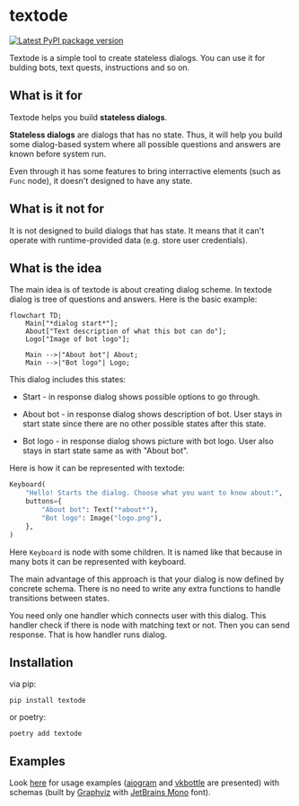 # textode

[![Latest PyPI package version](https://badge.fury.io/py/textode.svg)](https://badge.fury.io/py/textode)

Textode is a simple tool to create stateless dialogs.
You can use it for bulding bots, text quests, instructions and so on.

## What is it for

Textode helps you build **stateless dialogs**.

**Stateless dialogs** are dialogs that has no state.
Thus, it will help you build some dialog-based system
where all possible questions and answers are known before system run.

Even through it has some features to bring interractive elements
(such as `Func` node), it doesn't designed to have any state.

## What is it not for

It is not designed to build dialogs that has state.
It means that it can't operate with runtime-provided data
(e.g. store user credentials).

## What is the idea

The main idea is of textode is about creating dialog scheme.
In textode dialog is tree of questions and answers.
Here is the basic example:

~~~mermaid
flowchart TD;
    Main["*dialog start*"];
    About["Text description of what this bot can do"];
    Logo["Image of bot logo"];

    Main -->|"About bot"| About;
    Main -->|"Bot logo"| Logo;
~~~

This dialog includes this states:

- Start - in response dialog shows possible options to go through.

- About bot - in response dialog shows description of bot.
  User stays in start state since there are no other possible
  states after this state.

- Bot logo - in response dialog shows picture with bot logo.
  User also stays in start state same as with "About bot".

Here is how it can be represented with textode:

~~~python
Keyboard(
    "Hello! Starts the dialog. Choose what you want to know about:",
    buttons={
        "About bot": Text("*about*"),
        "Bot logo": Image("logo.png"),
    },
)
~~~

Here `Keyboard` is node with some children.
It is named like that because in many bots it
can be represented with keyboard.

The main advantage of this approach is that your dialog
is now defined by concrete schema. There is no need to write
any extra functions to handle transitions between states.

You need only one handler which connects user with this dialog.
This handler check if there is node with matching text or not.
Then you can send response. That is how handler runs dialog.

## Installation

via pip:

`pip install textode`

or poetry:

`poetry add textode`

## Examples

Look [here](examples) for usage examples
([aiogram](https://github.com/aiogram/aiogram) and
[vkbottle](https://github.com/vkbottle/vkbottle) are presented)
with schemas (built by [Graphviz](https://graphviz.org/)
with [JetBrains Mono](https://www.jetbrains.com/lp/mono/) font).
